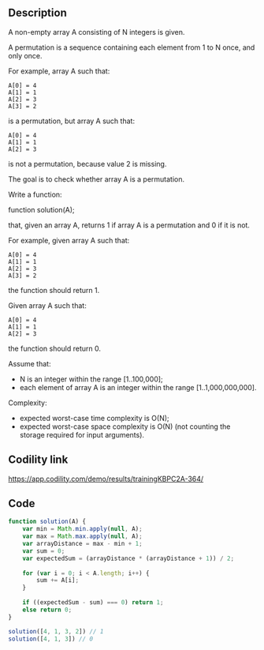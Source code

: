 ## Description
A non-empty array A consisting of N integers is given.

A permutation is a sequence containing each element from 1 to N once, and only once.

For example, array A such that:

    A[0] = 4
    A[1] = 1
    A[2] = 3
    A[3] = 2
is a permutation, but array A such that:

    A[0] = 4
    A[1] = 1
    A[2] = 3
is not a permutation, because value 2 is missing.

The goal is to check whether array A is a permutation.

Write a function:

function solution(A);

that, given an array A, returns 1 if array A is a permutation and 0 if it is not.

For example, given array A such that:

    A[0] = 4
    A[1] = 1
    A[2] = 3
    A[3] = 2
the function should return 1.

Given array A such that:

    A[0] = 4
    A[1] = 1
    A[2] = 3
the function should return 0.

Assume that:
- N is an integer within the range [1..100,000];
- each element of array A is an integer within the range [1..1,000,000,000].

Complexity:
- expected worst-case time complexity is O(N);
- expected worst-case space complexity is O(N) (not counting the storage required for input arguments).

## Codility link
https://app.codility.com/demo/results/trainingKBPC2A-364/

## Code
```javascript
function solution(A) {
    var min = Math.min.apply(null, A);
    var max = Math.max.apply(null, A);
    var arrayDistance = max - min + 1;
    var sum = 0;
    var expectedSum = (arrayDistance * (arrayDistance + 1)) / 2;
    
    for (var i = 0; i < A.length; i++) {
        sum += A[i];
    }
    
    if ((expectedSum - sum) === 0) return 1;
    else return 0;
}

solution([4, 1, 3, 2]) // 1
solution([4, 1, 3]) // 0
```